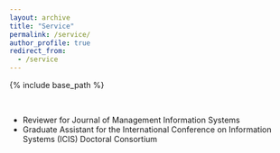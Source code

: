 ```yaml
---
layout: archive
title: "Service"
permalink: /service/
author_profile: true
redirect_from:
  - /service
---
```


{% include base_path %}

<br/>

* Reviewer for Journal of Management Information Systems
* Graduate Assistant for the International Conference on Information Systems (ICIS) Doctoral Consortium 
